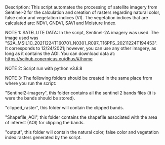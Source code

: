 Description: This script automates the processing of satellite imagery from Sentinel-2 for the calculation and creation of rasters regarding natural color, false color and
vegetation indices (VI). The vegetation indices that are calculated are: NDVI, GNDVI, SAVI and Moisture Index.

NOTE 1: SATELLITE DATA: In the script, Sentinel-2A imagery was used. The image used was "S2A_MSIL1C_20211224T160701_N0301_R097_T16PFS_20211224T194453". It corresponds to 12/24/2021; however, you can use any other imagery, as long as it contains the AOI.
You can download data at: https://scihub.copernicus.eu/dhus/#/home

NOTE 2: Script run with python v3.8.8

NOTE 3: The following folders should be created in the same place from where you run the script:

"Sentinel2-imagery", this folder contains all the sentinel 2 bands files (it is were the bands should be stored).

"clipped_raster", this folder will contain the clipped bands.

"Shapefile_AOI", this folder contains the shapefile associated with the area of interest (AOI) for clipping the bands.

"output", this folder will contain the natural color, false color and vegetation index rasters generated by the script.


